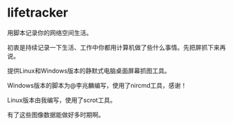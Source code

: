 # lifetracker
用脚本记录你的网络空间生活。

初衷是持续记录一下生活、工作中你都用计算机做了些什么事情。先把屏抓下来再说。

提供Linux和Windows版本的静默式电脑桌面屏幕抓图工具。

Windows版本的脚本为@李兆麟编写，使用了nircmd工具，感谢！

Linux版本由我编写，使用了scrot工具。

有了这些图像数据能做好多时期啊。


